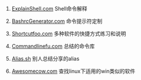 1. [ExplainShell.com](http://www.explainshell.com)
Shell命令解释

2. [BashrcGenerator.com](http://bashrcgenerator.com/)
命令提示符定制

3. [Shortcutfoo.com](https://www.shortcutfoo.com/)
多种软件的快捷方式练习和说明

4. [Commandlinefu.com](http://www.commandlinefu.com/commands/browse)
总结的命令库

5. [Alias.sh](http://alias.sh/)
别人总结分享的alias

6. [Awesomecow.com](http://awesomecow.com/)
查找linux下适用的win类似的软件
